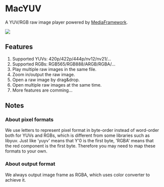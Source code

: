 # MacYUV

A YUV/RGB raw image player powered by [MediaFramework](https://github.com/mtdcy/MediaFramework).

![](app.png)

## Features

1. Supported YUVs: 420p/422p/444p/nv12/nv21/...
2. Supported RGBs: RGB565/RGB888/ARGB/RGBA/...
3. Play multiple raw images in the same file.
4. Zoom in/output the raw image.
5. Open a raw image by drag&drop.
6. Open multiple raw images at the same time.
7. More features are comming...


## Notes

### About pixel formats

We use letters to represent pixel format in byte-order instead of word-order both for YUVs and RGBs, which is different from some libraries such as libyuv. Just like 'yuyv' means that Y'0 is the first byte, 'RGBA' means that the red component is the first byte. Therefore you may need to map these formats to your own. 

### About output format 

We always output image frame as RGBA, which uses color converter to achieve it. 

